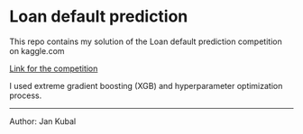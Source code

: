# Loan default prediction

This repo contains my solution of the Loan default prediction competition on kaggle.com

[Link for the competition](https://www.kaggle.com/competitions/amex-default-prediction)

I used extreme gradient boosting (XGB) and hyperparameter optimization process. 

-----------------------------------------------------------------------------------------
Author: Jan Kubal
